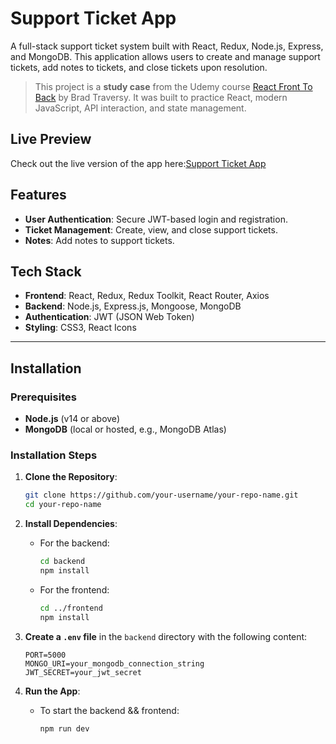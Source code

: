 # Support Ticket App

A full-stack support ticket system built with React, Redux, Node.js, Express, and MongoDB. This application allows users to create and manage support tickets, add notes to tickets, and close tickets upon resolution.

> This project is a **study case** from the Udemy course [React Front To Back](https://www.udemy.com/course/modern-react-front-to-back/) by Brad Traversy. It was built to practice React, modern JavaScript, API interaction, and state management.


## Live Preview

Check out the live version of the app here:[Support Ticket App](https://support-ticket-liart.vercel.app/)

## Features

- **User Authentication**: Secure JWT-based login and registration.
- **Ticket Management**: Create, view, and close support tickets.
- **Notes**: Add notes to support tickets.

## Tech Stack

- **Frontend**: React, Redux, Redux Toolkit, React Router, Axios
- **Backend**: Node.js, Express.js, Mongoose, MongoDB
- **Authentication**: JWT (JSON Web Token)
- **Styling**: CSS3, React Icons

---

## Installation

### Prerequisites

- **Node.js** (v14 or above)
- **MongoDB** (local or hosted, e.g., MongoDB Atlas)

### Installation Steps

1. **Clone the Repository**:
    ```bash
    git clone https://github.com/your-username/your-repo-name.git
    cd your-repo-name
    ```

2. **Install Dependencies**:
   - For the backend:
      ```bash
      cd backend
      npm install
      ```
   - For the frontend:
      ```bash
      cd ../frontend
      npm install
      ```

3. **Create a `.env` file** in the `backend` directory with the following content:
    ```plaintext
    PORT=5000
    MONGO_URI=your_mongodb_connection_string
    JWT_SECRET=your_jwt_secret
    ```

4. **Run the App**:
    - To start the backend && frontend:
      ```bash
      npm run dev
      ```

